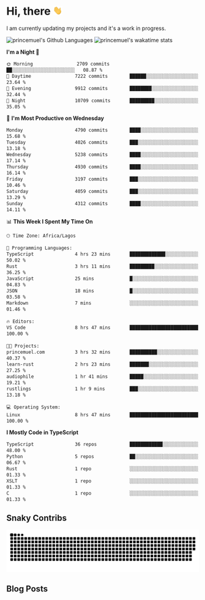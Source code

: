 # Hi, there <img src='/assets/wave.gif' alt='Just saying hello' width='24' height='24' />

<!--
**princemuel/princemuel** is a ✨ _special_ ✨ repository because its `README.md` (this file) appears on your GitHub profile.

Here are some ideas to get you started:

- 🔭 I’m currently working on ...
- 🌱 I’m currently learning ...
- 👯 I’m looking to collaborate on ...
- 🤔 I’m looking for help with ...
- 💬 Ask me about ...
- 📫 How to reach me: ...
- 😄 Pronouns: ...
- ⚡ Fun fact: ...
-->

I am currently updating my projects and it's a work in progress.

![princemuel's Github Languages](https://github-readme-stats.vercel.app/api/top-langs/?username=princemuel&text_color=586069&layout=compact&hide_border=true&title_color=0366d6&count_private=true&include_all_commits=true&theme=tokyonight&show_icons=true)
![princemuel's wakatime stats](https://github-readme-stats.vercel.app/api/wakatime?username=princemuel&text_color=586069&layout=compact&hide_border=true&title_color=0366d6&count_private=true&include_all_commits=true&theme=tokyonight&show_icons=true)

<!--START_SECTION:waka-->
**I'm a Night 🦉** 

```text
🌞 Morning                2709 commits        ██░░░░░░░░░░░░░░░░░░░░░░░   08.87 % 
🌆 Daytime                7222 commits        ██████░░░░░░░░░░░░░░░░░░░   23.64 % 
🌃 Evening                9912 commits        ████████░░░░░░░░░░░░░░░░░   32.44 % 
🌙 Night                  10709 commits       █████████░░░░░░░░░░░░░░░░   35.05 % 
```
📅 **I'm Most Productive on Wednesday** 

```text
Monday                   4790 commits        ████░░░░░░░░░░░░░░░░░░░░░   15.68 % 
Tuesday                  4026 commits        ███░░░░░░░░░░░░░░░░░░░░░░   13.18 % 
Wednesday                5238 commits        ████░░░░░░░░░░░░░░░░░░░░░   17.14 % 
Thursday                 4930 commits        ████░░░░░░░░░░░░░░░░░░░░░   16.14 % 
Friday                   3197 commits        ███░░░░░░░░░░░░░░░░░░░░░░   10.46 % 
Saturday                 4059 commits        ███░░░░░░░░░░░░░░░░░░░░░░   13.29 % 
Sunday                   4312 commits        ████░░░░░░░░░░░░░░░░░░░░░   14.11 % 
```


📊 **This Week I Spent My Time On** 

```text
🕑︎ Time Zone: Africa/Lagos

💬 Programming Languages: 
TypeScript               4 hrs 23 mins       █████████████░░░░░░░░░░░░   50.02 % 
Rust                     3 hrs 11 mins       █████████░░░░░░░░░░░░░░░░   36.25 % 
JavaScript               25 mins             █░░░░░░░░░░░░░░░░░░░░░░░░   04.83 % 
JSON                     18 mins             █░░░░░░░░░░░░░░░░░░░░░░░░   03.58 % 
Markdown                 7 mins              ░░░░░░░░░░░░░░░░░░░░░░░░░   01.46 % 

🔥 Editors: 
VS Code                  8 hrs 47 mins       █████████████████████████   100.00 % 

🐱‍💻 Projects: 
princemuel.com           3 hrs 32 mins       ██████████░░░░░░░░░░░░░░░   40.37 % 
learn-rust               2 hrs 23 mins       ███████░░░░░░░░░░░░░░░░░░   27.25 % 
audiophile               1 hr 41 mins        █████░░░░░░░░░░░░░░░░░░░░   19.21 % 
rustlings                1 hr 9 mins         ███░░░░░░░░░░░░░░░░░░░░░░   13.18 % 

💻 Operating System: 
Linux                    8 hrs 47 mins       █████████████████████████   100.00 % 
```

**I Mostly Code in TypeScript** 

```text
TypeScript               36 repos            ████████████░░░░░░░░░░░░░   48.00 % 
Python                   5 repos             ██░░░░░░░░░░░░░░░░░░░░░░░   06.67 % 
Rust                     1 repo              ░░░░░░░░░░░░░░░░░░░░░░░░░   01.33 % 
XSLT                     1 repo              ░░░░░░░░░░░░░░░░░░░░░░░░░   01.33 % 
C                        1 repo              ░░░░░░░░░░░░░░░░░░░░░░░░░   01.33 % 
```




<!--END_SECTION:waka-->

## Snaky Contribs

<img src='/assets/github-snake-dark.svg' alt='Snaky Contributions' />

## Blog Posts

<!-- BLOG-POST-LIST:START -->
<!-- BLOG-POST-LIST:END -->
